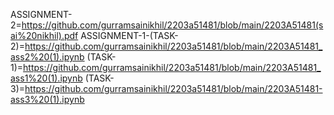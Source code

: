 ASSIGNMENT-2=https://github.com/gurramsainikhil/2203a51481/blob/main/2203A51481(sai%20nikhil).pdf
ASSIGNMENT-1-(TASK-2)=https://github.com/gurramsainikhil/2203a51481/blob/main/2203A51481_ass2%20(1).ipynb
(TASK-1)=https://github.com/gurramsainikhil/2203a51481/blob/main/2203A51481_ass1%20(1).ipynb
(TASK-3)=https://github.com/gurramsainikhil/2203a51481/blob/main/2203A51481-ass3%20(1).ipynb

